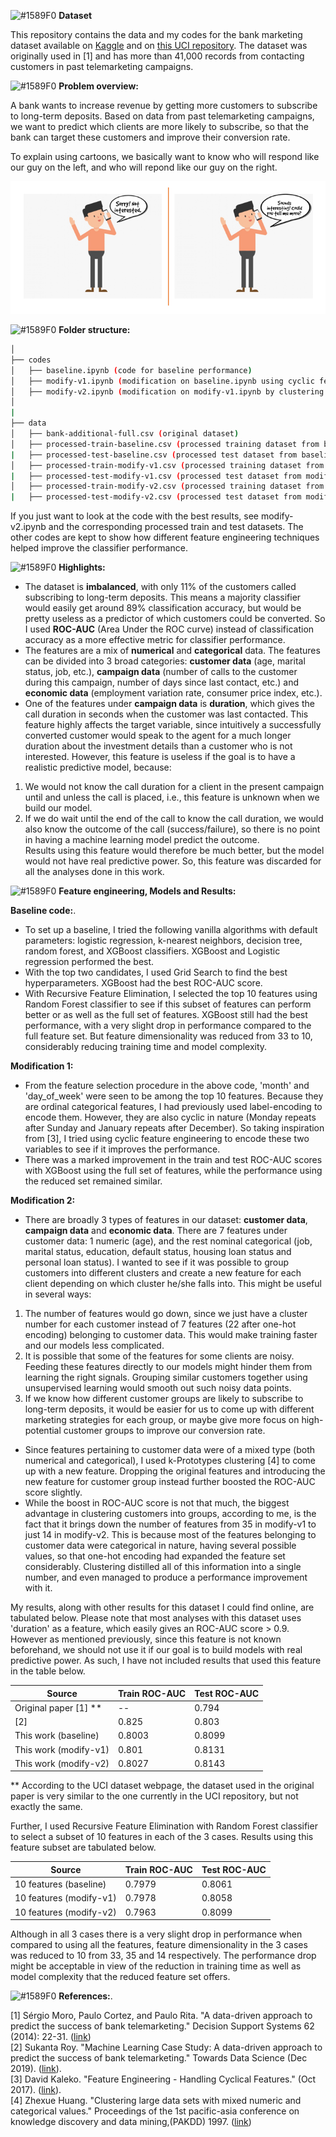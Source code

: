![#1589F0](https://placehold.it/15/1589F0/000000?text=+) **Dataset**

This repository contains the data and my codes for the bank marketing dataset available on [Kaggle](https://www.kaggle.com/volodymyrgavrysh/bank-marketing-campaigns-dataset) and on [this UCI repository](https://archive.ics.uci.edu/ml/datasets/bank+marketing). The dataset was originally used in [1] and has more than 41,000 records from contacting customers in past telemarketing campaigns.


![#1589F0](https://placehold.it/15/1589F0/000000?text=+) **Problem overview:**

A bank wants to increase revenue by getting more customers to subscribe to long-term deposits. Based on data from past telemarketing campaigns, we want to predict which clients are more likely to subscribe, so that the bank can target these customers and improve their conversion rate. 

To explain using cartoons, we basically want to know who will respond like our guy on the left, and who will repond like our guy on the right.

![Cartoon](cartoon.png "Cartoon")


![#1589F0](https://placehold.it/15/1589F0/000000?text=+) **Folder structure:**

```bash
│   
├── codes
│   ├── baseline.ipynb (code for baseline performance)
│   ├── modify-v1.ipynb (modification on baseline.ipynb using cyclic feature engineering)
│   ├── modify-v2.ipynb (modification on modify-v1.ipynb by clustering customers into different groups to create a more concise set of features.)
│    
|
├── data
│   ├── bank-additional-full.csv (original dataset)
│   ├── processed-train-baseline.csv (processed training dataset from baseline.ipynb)
|   ├── processed-test-baseline.csv (processed test dataset from baseline.ipynb)
│   ├── processed-train-modify-v1.csv (processed training dataset from modify-v1.ipynb)
|   ├── processed-test-modify-v1.csv (processed test dataset from modify-v1.ipynb)
│   ├── processed-train-modify-v2.csv (processed training dataset from modify-v2.ipynb)
|   ├── processed-test-modify-v2.csv (processed test dataset from modify-v2.ipynb)

```
If you just want to look at the code with the best results, see modify-v2.ipynb and the corresponding processed train and test datasets. The other codes are kept to show how different feature engineering techniques helped improve the classifier performance.


![#1589F0](https://placehold.it/15/1589F0/000000?text=+) **Highlights:**

- The dataset is **imbalanced**, with only 11% of the customers called subscribing to long-term deposits. This means a majority classifier would easily get around 89% classification accuracy, but would be pretty useless as a predictor of which customers could be converted. So I used **ROC-AUC** (Area Under the ROC curve) instead of classification accuracy as a more effective metric for classifier performance.
- The features are a mix of **numerical** and **categorical** data. The features can be divided into 3 broad categories: **customer data** (age, marital status, job, etc.), **campaign data** (number of calls to the customer during this campaign, number of days since last contact, etc.) and **economic data** (employment variation rate, consumer price index, etc.).
- One of the features under **campaign data** is **duration**, which gives the call duration in seconds when the customer was last contacted. This feature highly affects the target variable, since intuitively a successfully converted customer would speak to the agent for a much longer duration about the investment details than a customer who is not interested. However, this feature is useless if the goal is to have a realistic predictive model, because:   
1. We would not know the call duration for a client in the present campaign until and unless the call is placed, i.e., this feature is unknown when we build our model.  
2. If we do wait until the end of the call to know the call duration, we would also know the outcome of the call (success/failure), so there is no point in having a machine learning model predict the outcome.  
Results using this feature would therefore be much better, but the model would not have real predictive power. So, this feature was discarded for all the analyses done in this work. 

![#1589F0](https://placehold.it/15/1589F0/000000?text=+) **Feature engineering, Models and Results:**

**Baseline code:**. 
 
 - To set up a baseline, I tried the following vanilla algorithms with default parameters: logistic regression, k-nearest neighbors, decision tree, random forest, and XGBoost classifiers. XGBoost and Logistic regression performed the best. 
 - With the top two candidates, I used Grid Search to find the best hyperparameters. XGBoost had the best ROC-AUC score.
 - With Recursive Feature Elimination, I selected the top 10 features using Random Forest classifier to see if this subset of features can perform better or as well as the full set of features. XGBoost still had the best performance, with a very slight drop in performance compared to the full feature set. But feature dimensionality was reduced from 33 to 10, considerably reducing training time and model complexity.
 
 **Modification 1:**
 
 - From the feature selection procedure in the above code, 'month' and 'day_of_week' were seen to be among the top 10 features. Because they are ordinal categorical features, I had previously used label-encoding to encode them. However, they are also cyclic in nature (Monday repeats after Sunday and January repeats after December). So taking inspiration from [3], I tried using cyclic feature engineering to encode these two variables to see if it improves the performance.
 - There was a marked improvement in the train and test ROC-AUC scores with XGBoost using the full set of features, while the performance using the reduced set remained similar.
 
 **Modification 2:**
 
 - There are broadly 3 types of features in our dataset: **customer data**, **campaign data** and **economic data**. There are 7 features under customer data: 1 numeric (age), and the rest nominal categorical (job, marital status, education, default status, housing loan status and personal loan status). I wanted to see if it was possible to group customers into different clusters and create a new feature for each client depending on which cluster he/she falls into. This might be useful in several ways:  
 1. The number of features would go down, since we just have a cluster number for each customer instead of 7 features (22 after one-hot encoding) belonging to customer data. This would make training faster and our models less complicated.  
 2. It is possible that some of the features for some clients are noisy. Feeding these features directly to our models might hinder them from learning the right signals. Grouping similar customers together using unsupervised learning would smooth out such noisy data points.  
 3. If we know how different customer groups are likely to subscribe to long-term deposits, it would be easier for us to come up with different marketing strategies for each group, or maybe give more focus on high-potential customer groups to improve our conversion rate.
 - Since features pertaining to customer data were of a mixed type (both numerical and categorical), I used k-Prototypes clustering [4] to come up with a new feature. Dropping the original features and introducing the new feature for customer group instead further boosted the ROC-AUC score slightly.
 - While the boost in ROC-AUC score is not that much, the biggest advantage in clustering customers into groups, according to me, is the fact that it brings down the number of features from 35 in modify-v1 to just 14 in modify-v2. This is because most of the features belonging to customer data were categorical in nature, having several possible values, so that one-hot encoding had expanded the feature set considerably. Clustering distilled all of this information into a single number, and even managed to produce a performance improvement with it.
 
 My results, along with other results for this dataset I could find online, are tabulated below. Please note that most analyses with this dataset uses 'duration' as a feature, which easily gives an ROC-AUC score > 0.9. However as mentioned previously, since this feature is not known beforehand, we should not use it if our goal is to build models with real predictive power. As such, I have not included results that used this feature in the table below.
 
 Source | Train ROC-AUC | Test ROC-AUC 
--- | --- | --- 
Original paper [1] ** | -- | 0.794
[2] | 0.825 | 0.803
This work (baseline) | 0.8003 | 0.8099
This work (modify-v1) | 0.801 | 0.8131
This work (modify-v2) | 0.8027 | 0.8143 

** According to the UCI dataset webpage, the dataset used in the original paper is very similar to the one currently in the UCI repository, but not exactly the same.

Further, I used Recursive Feature Elimination with Random Forest classifier to select a subset of 10 features in each of the 3 cases. Results using this feature subset are tabulated below.

Source | Train ROC-AUC | Test ROC-AUC 
--- | --- | --- 
10 features (baseline) | 0.7979 | 0.8061
10 features (modify-v1) | 0.7978 | 0.8058
10 features (modify-v2) | 0.7963 | 0.8099 

Although in all 3 cases there is a very slight drop in performance when compared to using all the features, feature dimensionality in the 3 cases was reduced to 10 from 33, 35 and 14 respectively. The performance drop might be acceptable in view of the reduction in training time as well as model complexity that the reduced feature set offers. 


![#1589F0](https://placehold.it/15/1589F0/000000?text=+) **References:**. 

[1] Sérgio Moro, Paulo Cortez, and Paulo Rita. "A data-driven approach to predict the success of bank telemarketing." Decision Support Systems 62 (2014): 22-31. ([link](https://core.ac.uk/download/pdf/55631291.pdf))   
[2] Sukanta Roy. "Machine Learning Case Study: A data-driven approach to predict the success of bank telemarketing." Towards Data Science (Dec 2019). ([link](https://towardsdatascience.com/machine-learning-case-study-a-data-driven-approach-to-predict-the-success-of-bank-telemarketing-20e37d46c31c)).  
[3] David Kaleko. "Feature Engineering - Handling Cyclical Features." (Oct 2017). ([link](http://blog.davidkaleko.com/feature-engineering-cyclical-features.html)).  
[4] Zhexue Huang. "Clustering large data sets with mixed numeric and categorical values." Proceedings of the 1st pacific-asia conference on knowledge discovery and data mining,(PAKDD) 1997. ([link](https://grid.cs.gsu.edu/~wkim/index_files/papers/kprototype.pdf))
